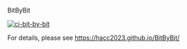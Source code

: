 BitByBit

[![ci-bit-by-bit](https://github.com/HACC2023/BitByBit/actions/workflows/ci.yml/badge.svg)](https://github.com/HACC2023/BitByBit/actions/workflows/ci.yml)

For details, please see https://hacc2023.github.io/BitByBit/
